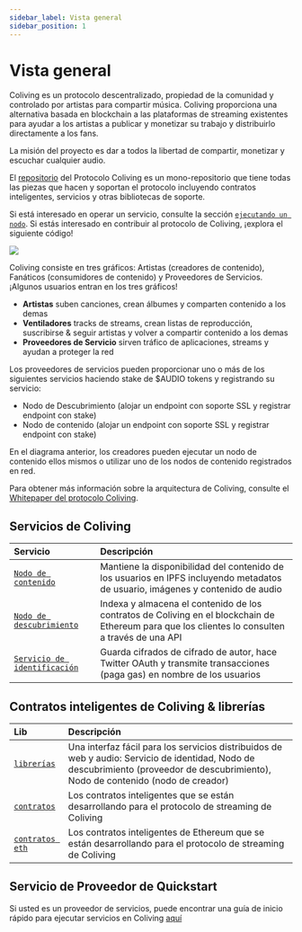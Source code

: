 ```yaml
---
sidebar_label: Vista general
sidebar_position: 1
---
```


# Vista general

Coliving es un protocolo descentralizado, propiedad de la comunidad y controlado por artistas para compartir música. Coliving proporciona una alternativa basada en blockchain a las plataformas de streaming existentes para ayudar a los artistas a publicar y monetizar su trabajo y distribuirlo directamente a los fans.

La misión del proyecto es dar a todos la libertad de compartir, monetizar y escuchar cualquier audio.

El [repositorio](https://github.com/dgc.network/-protocol) del Protocolo Coliving es un mono-repositorio que tiene todas las piezas que hacen y soportan el protocolo incluyendo contratos inteligentes, servicios y otras bibliotecas de soporte.

Si está interesado en operar un servicio, consulte la sección [`ejecutando un nodo`](../token/running-a-node/introduction.md). Si estás interesado en contribuir al protocolo de Coliving, ¡explora el siguiente código!

![](/img/architecture.png)

Coliving consiste en tres gráficos: Artistas (creadores de contenido), Fanáticos (consumidores de contenido) y Proveedores de Servicios. ¡Algunos usuarios entran en los tres gráficos!

* **Artistas** suben canciones, crean álbumes y comparten contenido a los demas
* **Ventiladores** tracks de streams, crean listas de reproducción, suscribirse & seguir artistas y volver a compartir contenido a los demas
* **Proveedores de Servicio** sirven tráfico de aplicaciones, streams y ayudan a proteger la red

Los proveedores de servicios pueden proporcionar uno o más de los siguientes servicios haciendo stake de $AUDIO tokens y registrando su servicio:

* Nodo de Descubrimiento \(alojar un endpoint con soporte SSL y registrar endpoint con stake\)
* Nodo de contenido \(alojar un endpoint con soporte SSL y registrar endpoint con stake\)

En el diagrama anterior, los creadores pueden ejecutar un nodo de contenido ellos mismos o utilizar uno de los nodos de contenido registrados en red.

Para obtener más información sobre la arquitectura de Coliving, consulte el [Whitepaper del protocolo Coliving](whitepaper.md).

## Servicios de Coliving

| Servicio                                                                                                      | Descripción                                                                                                                                   |
|:------------------------------------------------------------------------------------------------------------- |:--------------------------------------------------------------------------------------------------------------------------------------------- |
| [`Nodo de contenido`](https://github.com/dgc.network/-protocol/tree/master/network-node)              | Mantiene la disponibilidad del contenido de los usuarios en IPFS incluyendo metadatos de usuario, imágenes y contenido de audio               |
| [`Nodo de descubrimiento`](https://github.com/dgc.network/-protocol/tree/master/discovery-node)   | Indexa y almacena el contenido de los contratos de Coliving en el blockchain de Ethereum para que los clientes lo consulten a través de una API |
| [`Servicio de identificación`](https://github.com/dgc.network/-protocol/tree/master/identity-service) | Guarda cifrados de cifrado de autor, hace Twitter OAuth y transmite transacciones (paga gas) en nombre de los usuarios                        |

## Contratos inteligentes de Coliving & librerías

| Lib                                                                                           | Descripción                                                                                                                                                                                 |
|:--------------------------------------------------------------------------------------------- |:------------------------------------------------------------------------------------------------------------------------------------------------------------------------------------------- |
| [`librerías`](https://github.com/dgc.network/-protocol/tree/master/libs)              | Una interfaz fácil para los servicios distribuidos de web y audio: Servicio de identidad, Nodo de descubrimiento \(proveedor de descubrimiento\), Nodo de contenido \(nodo de creador\) |
| [`contratos`](https://github.com/dgc.network/-protocol/tree/master/contracts)         | Los contratos inteligentes que se están desarrollando para el protocolo de streaming de Coliving                                                                                              |
| [`contratos eth`](https://github.com/dgc.network/-protocol/tree/master/eth-contracts) | Los contratos inteligentes de Ethereum que se están desarrollando para el protocolo de streaming de Coliving                                                                                  |

## Servicio de Proveedor de Quickstart

Si usted es un proveedor de servicios, puede encontrar una guía de inicio rápido para ejecutar servicios en Coliving [aquí](../token/running-a-node/introduction.md)
